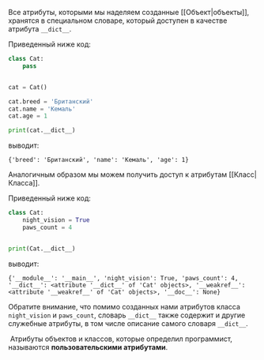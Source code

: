 Все атрибуты, которыми мы наделяем созданные [[Объект|объекты]], хранятся в специальном словаре, который доступен в качестве атрибута `__dict__`.

Приведенный ниже код:

```python
class Cat:
    pass


cat = Cat()

cat.breed = 'Британский'
cat.name = 'Кемаль'
cat.age = 1

print(cat.__dict__)
```

выводит:

```no-highlight
{'breed': 'Британский', 'name': 'Кемаль', 'age': 1}
```

Аналогичным образом мы можем получить доступ к атрибутам [[Класс|Класса]].

Приведенный ниже код:

```python
class Cat:
    night_vision = True
    paws_count = 4


print(Cat.__dict__)
```

выводит:

```no-highlight
{'__module__': '__main__', 'night_vision': True, 'paws_count': 4, '__dict__': <attribute '__dict__' of 'Cat' objects>, '__weakref__': <attribute '__weakref__' of 'Cat' objects>, '__doc__': None}
```

Обратите внимание, что помимо созданных нами атрибутов класса `night_vision` и `paws_count`, словарь `__dict__` также содержит и другие служебные атрибуты, в том числе описание самого словаря `__dict__`.

 Атрибуты объектов и классов, которые определил программист, называются **пользовательскими атрибутами**.